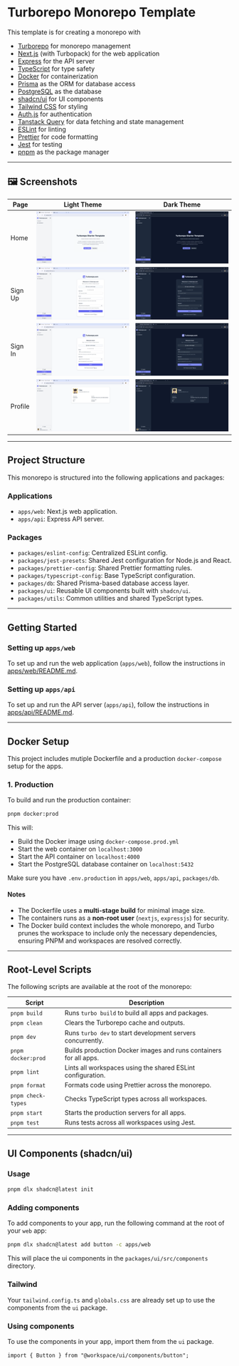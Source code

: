 # Turborepo Monorepo Template

This template is for creating a monorepo with

- [Turborepo](https://turborepo.com/) for monorepo management
- [Next.js](https://nextjs.org/) (with Turbopack) for the web application
- [Express](https://expressjs.com/) for the API server
- [TypeScript](https://www.typescriptlang.org/) for type safety
- [Docker](https://www.docker.com/) for containerization
- [Prisma](https://www.prisma.io/) as the ORM for database access
- [PostgreSQL](https://www.postgresql.org/) as the database
- [shadcn/ui](https://ui.shadcn.com/) for UI components
- [Tailwind CSS](https://tailwindcss.com/) for styling
- [Auth.js](https://authjs.dev/) for authentication
- [Tanstack Query](https://tanstack.com/query/latest) for data fetching and state management
- [ESLint](https://eslint.org/) for linting
- [Prettier](https://prettier.io/) for code formatting
- [Jest](https://jestjs.io/) for testing
- [pnpm](https://pnpm.io/) as the package manager

---

## 🖼 Screenshots

| Page    | Light Theme                          | Dark Theme                               |
| ------- | ------------------------------------ | ---------------------------------------- |
| Home    | ![Home Light](assets/home.png)       | ![Home Dark](assets/home-dark.png)       |
| Sign Up | ![Sign Up Light](assets/sign-up.png) | ![Sign Up Dark](assets/sign-up-dark.png) |
| Sign In | ![Sign In Light](assets/sign-in.png) | ![Sign In Dark](assets/sign-in-dark.png) |
| Profile | ![Profile Light](assets/profile.png) | ![Profile Dark](assets/profile-dark.png) |

---

## Project Structure

This monorepo is structured into the following applications and packages:

### Applications

- `apps/web`: Next.js web application.
- `apps/api`: Express API server.

### Packages

- `packages/eslint-config`: Centralized ESLint config.
- `packages/jest-presets`: Shared Jest configuration for Node.js and React.
- `packages/prettier-config`: Shared Prettier formatting rules.
- `packages/typescript-config`: Base TypeScript configuration.
- `packages/db`: Shared Prisma-based database access layer.
- `packages/ui`: Reusable UI components built with `shadcn/ui`.
- `packages/utils`: Common utilities and shared TypeScript types.

---

## Getting Started

### Setting up `apps/web`

To set up and run the web application (`apps/web`), follow the instructions in [apps/web/README.md](apps/web/README.md).

### Setting up `apps/api`

To set up and run the API server (`apps/api`), follow the instructions in [apps/api/README.md](apps/api/README.md).

---

## Docker Setup

This project includes mutiple Dockerfile and a production `docker-compose` setup for the apps.

### 1. Production

To build and run the production container:

```bash
pnpm docker:prod
```

This will:

- Build the Docker image using `docker-compose.prod.yml`
- Start the web container on `localhost:3000`
- Start the API container on `localhost:4000`
- Start the PostgreSQL database container on `localhost:5432`

Make sure you have `.env.production` in `apps/web`, `apps/api`, `packages/db`.

#### Notes

- The Dockerfile uses a **multi-stage build** for minimal image size.
- The containers runs as a **non-root user** (`nextjs`, `expressjs`) for security.
- The Docker build context includes the whole monorepo, and Turbo prunes the workspace to include only the necessary dependencies, ensuring PNPM and workspaces are resolved correctly.

---

## Root-Level Scripts

The following scripts are available at the root of the monorepo:

| Script             | Description                                                       |
| ------------------ | ----------------------------------------------------------------- |
| `pnpm build`       | Runs `turbo build` to build all apps and packages.                |
| `pnpm clean`       | Clears the Turborepo cache and outputs.                           |
| `pnpm dev`         | Runs `turbo dev` to start development servers concurrently.       |
| `pnpm docker:prod` | Builds production Docker images and runs containers for all apps. |
| `pnpm lint`        | Lints all workspaces using the shared ESLint configuration.       |
| `pnpm format`      | Formats code using Prettier across the monorepo.                  |
| `pnpm check-types` | Checks TypeScript types across all workspaces.                    |
| `pnpm start`       | Starts the production servers for all apps.                       |
| `pnpm test`        | Runs tests across all workspaces using Jest.                      |

---

## UI Components (shadcn/ui)

### Usage

```bash
pnpm dlx shadcn@latest init
```

### Adding components

To add components to your app, run the following command at the root of your `web` app:

```bash
pnpm dlx shadcn@latest add button -c apps/web
```

This will place the ui components in the `packages/ui/src/components` directory.

### Tailwind

Your `tailwind.config.ts` and `globals.css` are already set up to use the components from the `ui` package.

### Using components

To use the components in your app, import them from the `ui` package.

```tsx
import { Button } from "@workspace/ui/components/button";
```
